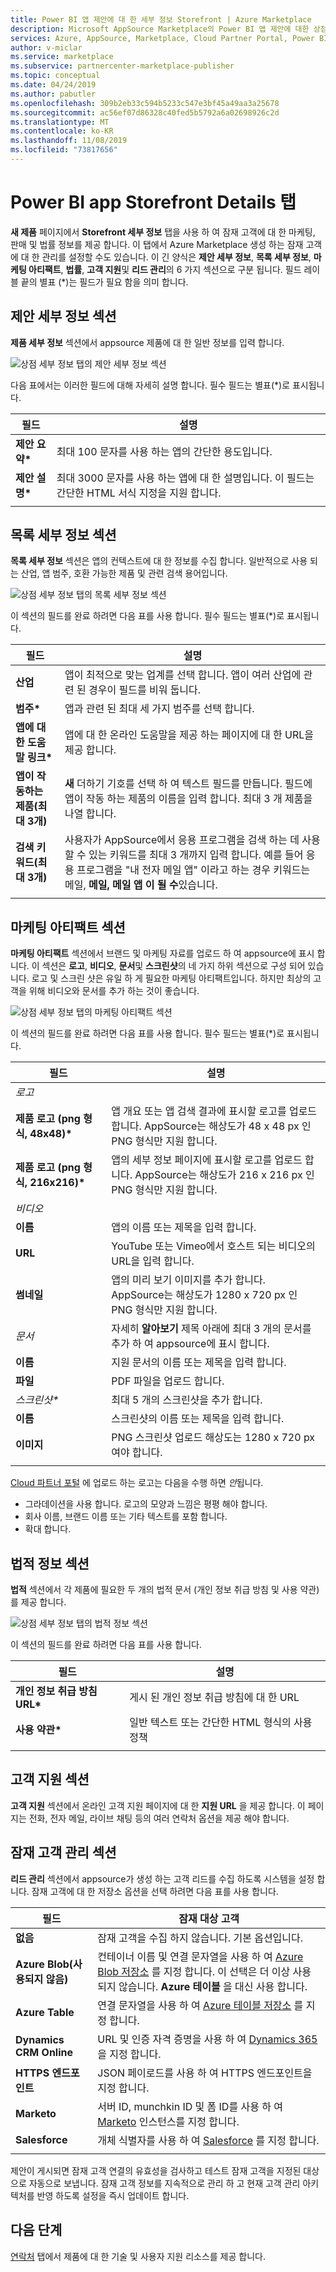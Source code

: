 ```yaml
---
title: Power BI 앱 제안에 대 한 세부 정보 Storefront | Azure Marketplace
description: Microsoft AppSource Marketplace의 Power BI 앱 제안에 대한 상점 세부 정보 필드를 구성합니다.
services: Azure, AppSource, Marketplace, Cloud Partner Portal, Power BI
author: v-miclar
ms.service: marketplace
ms.subservice: partnercenter-marketplace-publisher
ms.topic: conceptual
ms.date: 04/24/2019
ms.author: pabutler
ms.openlocfilehash: 309b2eb33c594b5233c547e3bf45a49aa3a25678
ms.sourcegitcommit: ac56ef07d86328c40fed5b5792a6a02698926c2d
ms.translationtype: MT
ms.contentlocale: ko-KR
ms.lasthandoff: 11/08/2019
ms.locfileid: "73817656"
---
```

# <a name="power-bi-app-storefront-details-tab"></a>Power BI app Storefront Details 탭

**새 제품** 페이지에서 **Storefront 세부 정보** 탭을 사용 하 여 잠재 고객에 대 한 마케팅, 판매 및 법률 정보를 제공 합니다. 이 탭에서 Azure Marketplace 생성 하는 잠재 고객에 대 한 관리를 설정할 수도 있습니다. 이 긴 양식은 **제안 세부 정보**, **목록 세부 정보**, **마케팅 아티팩트**, **법률**, **고객 지원**및 **리드 관리**의 6 가지 섹션으로 구분 됩니다.  필드 레이블 끝의 별표 (*)는 필드가 필요 함을 의미 합니다.


## <a name="offer-details-section"></a>제안 세부 정보 섹션

**제품 세부 정보** 섹션에서 appsource 제품에 대 한 일반 정보를 입력 합니다.

![상점 세부 정보 탭의 제안 세부 정보 섹션](./media/offer-details-section.png)

다음 표에서는 이러한 필드에 대해 자세히 설명 합니다. 필수 필드는 별표(*)로 표시됩니다.  

|   필드               |   설명                                                                           |
|-----------------------|-----------------------------------------------------------------------------------------|
| **제안 요약\***     | 최대 100 문자를 사용 하는 앱의 간단한 용도입니다.                             |
| **제안 설명\*** | 최대 3000 문자를 사용 하는 앱에 대 한 설명입니다. 이 필드는 간단한 HTML 서식 지정을 지원 합니다. |
|   |    |


## <a name="listing-details-section"></a>목록 세부 정보 섹션

**목록 세부 정보** 섹션은 앱의 컨텍스트에 대 한 정보를 수집 합니다. 일반적으로 사용 되는 산업, 앱 범주, 호환 가능한 제품 및 관련 검색 용어입니다.

![상점 세부 정보 탭의 목록 세부 정보 섹션](./media/listing-details-section.png)

이 섹션의 필드를 완료 하려면 다음 표를 사용 합니다.  필수 필드는 별표(*)로 표시됩니다.
 
|   필드                                  |   설명                                                        |
| --------------                           | ---------------------                                                |
| **산업**                           | 앱이 최적으로 맞는 업계를 선택 합니다. 앱이 여러 산업에 관련 된 경우이 필드를 비워 둡니다.      |
| **범주\***                           | 앱과 관련 된 최대 세 가지 범주를 선택 합니다.     |
| **앱에 대 한 도움말 링크\***               | 앱에 대 한 온라인 도움말을 제공 하는 페이지에 대 한 URL을 제공 합니다.           |
| **앱이 작동하는 제품(최대 3개)** | **새** 더하기 기호를 선택 하 여 텍스트 필드를 만듭니다. 필드에 앱이 작동 하는 제품의 이름을 입력 합니다. 최대 3 개 제품을 나열 합니다.       |
| **검색 키워드(최대 3개)**              | 사용자가 AppSource에서 응용 프로그램을 검색 하는 데 사용할 수 있는 키워드를 최대 3 개까지 입력 합니다. 예를 들어 응용 프로그램을 "내 전자 메일 앱" 이라고 하는 경우 키워드는 메일, **메일,** **메일 앱** **이 될 수**있습니다. |
|  |  |


## <a name="marketing-artifacts-section"></a>마케팅 아티팩트 섹션

**마케팅 아티팩트** 섹션에서 브랜드 및 마케팅 자료를 업로드 하 여 appsource에 표시 합니다.  이 섹션은 **로고**, **비디오**, **문서**및 **스크린샷**의 네 가지 하위 섹션으로 구성 되어 있습니다. 로고 및 스크린 샷은 유일 하 게 필요한 마케팅 아티팩트입니다. 하지만 최상의 고객을 위해 비디오와 문서를 추가 하는 것이 좋습니다.

![상점 세부 정보 탭의 마케팅 아티팩트 섹션](./media/marketing-artifacts-section.png)

이 섹션의 필드를 완료 하려면 다음 표를 사용 합니다. 필수 필드는 별표(*)로 표시됩니다.
 
|    필드                             |    설명                                                    |
|   -----------                        |    -------------                                                  |
| *로고*                              |                                                                   |
| **제품 로고 (png 형식, 48x48)\***   | 앱 개요 또는 앱 검색 결과에 표시할 로고를 업로드 합니다. AppSource는 해상도가 48 x 48 px 인 PNG 형식만 지원 합니다.  |
| **제품 로고 (png 형식, 216x216)\*** | 앱의 세부 정보 페이지에 표시할 로고를 업로드 합니다.  AppSource는 해상도가 216 x 216 px 인 PNG 형식만 지원 합니다.  |
| *비디오*                             |                                                                   |
| **이름**                             | 앱의 이름 또는 제목을 입력 합니다.                                          |
| **URL**                              | YouTube 또는 Vimeo에서 호스트 되는 비디오의 URL을 입력 합니다.                              |
| **썸네일**                        | 앱의 미리 보기 이미지를 추가 합니다.  AppSource는 해상도가 1280 x 720 px 인 PNG 형식만 지원 합니다.   |
| *문서*                          | 자세히 **알아보기** 제목 아래에 최대 3 개의 문서를 추가 하 여 appsource에 표시 합니다.  |
| **이름**                             | 지원 문서의 이름 또는 제목을 입력 합니다.                              |
| **파일**                             | PDF 파일을 업로드 합니다.                             |
| *스크린샷\**                      | 최대 5 개의 스크린샷을 추가 합니다.                        |
| **이름**                             | 스크린샷의 이름 또는 제목을 입력 합니다.                                       |
| **이미지**                            | PNG 스크린샷 업로드 해상도는 1280 x 720 px 여야 합니다.  | 
|   |   |

[Cloud 파트너 포털](https://cloudpartner.azure.com) 에 업로드 하는 로고는 다음을 수행 하면 *안*됩니다.

- 그라데이션을 사용 합니다. 로고의 모양과 느낌은 평평 해야 합니다.
- 회사 이름, 브랜드 이름 또는 기타 텍스트를 포함 합니다. 
- 확대 합니다.

## <a name="legal-section"></a>법적 정보 섹션

**법적** 섹션에서 각 제품에 필요한 두 개의 법적 문서 (개인 정보 취급 방침 및 사용 약관)를 제공 합니다.

![상점 세부 정보 탭의 법적 정보 섹션](./media/legal-section.png)

이 섹션의 필드를 완료 하려면 다음 표를 사용 합니다.

|   필드                |   설명                           |
|------------------------|--------------------------------------   |
| **개인 정보 취급 방침 URL\*** | 게시 된 개인 정보 취급 방침에 대 한 URL       |
| **사용 약관\***       | 일반 텍스트 또는 간단한 HTML 형식의 사용 정책     |
|  |  |


## <a name="customer-support-section"></a>고객 지원 섹션

**고객 지원** 섹션에서 온라인 고객 지원 페이지에 대 한 **지원 URL** 을 제공 합니다.  이 페이지는 전화, 전자 메일, 라이브 채팅 등의 여러 연락처 옵션을 제공 해야 합니다. 


## <a name="lead-management-section"></a>잠재 고객 관리 섹션

**리드 관리** 섹션에서 appsource가 생성 하는 고객 리드를 수집 하도록 시스템을 설정 합니다. 잠재 고객에 대 한 저장소 옵션을 선택 하려면 다음 표를 사용 합니다.

|    필드               |   잠재 대상 고객                               |
|------------------------|--------------------------------------            |
|  **없음**              | 잠재 고객을 수집 하지 않습니다. 기본 옵션입니다.  |
| **Azure Blob(사용되지 않음)** | 컨테이너 이름 및 연결 문자열을 사용 하 여 [Azure Blob 저장소](https://docs.microsoft.com/azure/storage/blobs/storage-blobs-overview) 를 지정 합니다.  이 선택은 더 이상 사용 되지 않습니다. **Azure 테이블** 을 대신 사용 합니다.  |
| **Azure Table**        | 연결 문자열을 사용 하 여 [Azure 테이블 저장소](https://docs.microsoft.com/azure/cosmos-db/table-storage-overview) 를 지정 합니다.  |
| **Dynamics CRM Online** | URL 및 인증 자격 증명을 사용 하 여 [Dynamics 365](https://dynamics.microsoft.com/) 을 지정 합니다. |
| **HTTPS 엔드포인트**     | JSON 페이로드를 사용 하 여 HTTPS 엔드포인트을 지정 합니다.   |
| **Marketo**            | 서버 ID, munchkin ID 및 폼 ID를 사용 하 여 [Marketo](https://www.marketo.com/) 인스턴스를 지정 합니다.   |
| **Salesforce**         | 개체 식별자를 사용 하 여 [Salesforce](https://www.salesforce.com/) 를 지정 합니다. |
|  |  |

제안이 게시되면 잠재 고객 연결의 유효성을 검사하고 테스트 잠재 고객을 지정된 대상으로 자동으로 보냅니다. 잠재 고객 정보를 지속적으로 관리 하 고 현재 고객 관리 아키텍처를 반영 하도록 설정을 즉시 업데이트 합니다.


## <a name="next-steps"></a>다음 단계

[연락처](./cpp-contacts-tab.md) 탭에서 제품에 대 한 기술 및 사용자 지원 리소스를 제공 합니다.
